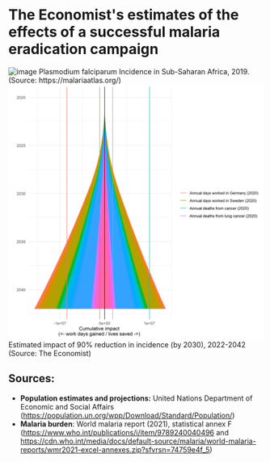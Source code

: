 # The Economist's estimates of the effects of a successful malaria eradication campaign


<img width="1000" alt="image" src="https://user-images.githubusercontent.com/16962439/151962399-7eb46d3d-faa1-4fb0-9fab-87bda960dd0b.png">
Plasmodium falciparum Incidence in Sub-Saharan Africa, 2019. (Source: https://malariaatlas.org/)
  
  
<img width="1000" alt="image" src="https://github.com/TheEconomist/malaria-eradication-estimates/raw/master/plots/cumulative_impact.png">
Estimated impact of 90% reduction in incidence (by 2030), 2022-2042 (Source: The Economist)    
    
## Sources:
* **Population estimates and projections:** United Nations Department of Economic and Social Affairs (https://population.un.org/wpp/Download/Standard/Population/)
* **Malaria burden**: World malaria report (2021), statistical annex F (https://www.who.int/publications/i/item/9789240040496 and https://cdn.who.int/media/docs/default-source/malaria/world-malaria-reports/wmr2021-excel-annexes.zip?sfvrsn=74759e4f_5)

